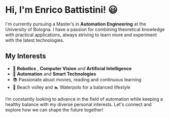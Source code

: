 # Hi, I'm Enrico Battistini! 😃

I'm currently pursuing a Master’s in **Automation Engineering** at the University of Bologna. I have a passion for combining theoretical knowledge with practical applications, always striving to learn more and experiment with the latest technologies.

## My Interests
- 🤖 **Robotics** , **Computer Vision** and **Artificial Intelligence** 
- 🦾 **Automation** and **Smart Technologies**
- 📚 Passionate abuot movies, reading and continuous learning
- 🏐 Beach volley and 🏊 Waterpolo for a balanced lifestyle

I’m constantly looking to advance in the field of automation while keeping a healthy balance with my diverse personal interests. Let's connect and explore how we can shape the future together!
